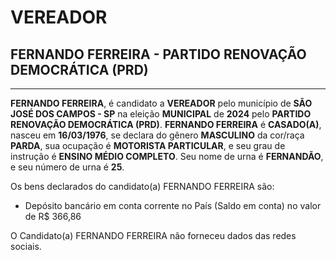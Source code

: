 # VEREADOR
## FERNANDO FERREIRA - PARTIDO RENOVAÇÃO DEMOCRÁTICA (PRD)
---
**FERNANDO FERREIRA**, é candidato a **VEREADOR** pelo município de **SÃO JOSÉ DOS CAMPOS - SP** na eleição **MUNICIPAL** de **2024** pelo **PARTIDO RENOVAÇÃO DEMOCRÁTICA (PRD)**.
**FERNANDO FERREIRA** é **CASADO(A)**, nasceu em **16/03/1976**, se declara do gênero **MASCULINO** da cor/raça **PARDA**, sua ocupação é **MOTORISTA PARTICULAR**, e seu grau de instrução é **ENSINO MÉDIO COMPLETO**.
Seu nome de urna é **FERNANDÃO**, e seu número de urna é **25**.

Os bens declarados do candidato(a) FERNANDO FERREIRA são: 
- Depósito bancário em conta corrente no País (Saldo em conta) no valor de R$ 366,86

O Candidato(a) FERNANDO FERREIRA não forneceu dados das redes sociais.